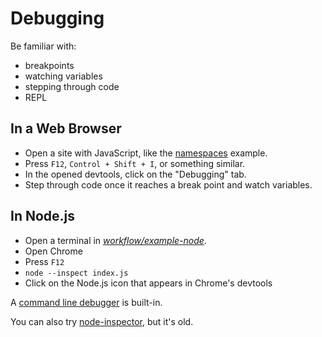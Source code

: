 # Debugging
Be familiar with:

- breakpoints
- watching variables
- stepping through code
- REPL

## In a Web Browser

- Open a site with JavaScript, like the [namespaces](./example-namespaces/index.html) example.
- Press `F12`, `Control + Shift + I`, or something similar.
- In the opened devtools, click on the "Debugging" tab.
- Step through code once it reaches a break point and watch variables.

## In Node.js

- Open a terminal in [*workflow/example-node*](./example-node).
- Open Chrome
- Press `F12`
- `node --inspect index.js`
- Click on the Node.js icon that appears in Chrome's devtools

A [command line debugger](https://nodejs.org/api/debugger.html) is built-in.

You can also try [node-inspector](https://github.com/node-inspector/node-inspector), but it's old.

